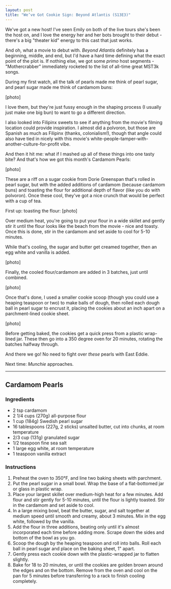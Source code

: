 ```yaml
---
layout: post
title: "We’ve Got Cookie Sign: Beyond Atlantis (S13E3)"
---
```


We've got a new host!  I've seen Emily on both of the live tours she's been the host on, and I love the energy her and her bots brought to their debut - there's a big "theater kid" energy to this cast that just works.

And oh, what a movie to debut with.  _Beyond Atlantis_ definitely has a beginning, middle, and end, but I'd have a hard time defining what the exact point of the plot is.  If nothing else, we got some _primo_ host segments - "Mothercrabber" immediately rocketed to the list of all-time great MST3k songs.

During my first watch, all the talk of pearls made me think of pearl sugar, and pearl sugar made me think of cardamom buns:

[photo]

I love them, but they're just fussy enough in the shaping process (I usually just make one big bun) to want to go a different direction.  

I also looked into Filipinx sweets to see if anything from the movie's filming location could provide inspiration.  I almost did a polvoron, but those are Spanish as much as Filipinx (thanks, colonialism!), though that angle could also have tied in nicely with this movie's white-people-tamper-with-another-culture-for-profit vibe.

And then it hit me: what if I mashed up all of these things into one tasty bite?  And that's how we got this month's Cardamom Pearls:

[photo]

These are a riff on a sugar cookie from Dorie Greenspan that's rolled in pearl sugar, but with the added additions of cardamom (because cardamom buns) and toasting the flour for additional depth of flavor (like you do with polvoron).  Once these cool, they've got a nice crunch that would be perfect with a cup of tea.

First up: toasting the flour:
[photo]

Over medium heat, you're going to put your flour in a wide skillet and gently stir it until the flour looks like the beach from the movie - nice and toasty.  Once this is done, stir in the cardamom and set aside to cool for 5-10 minutes.

While that's cooling, the sugar and butter get creamed together, then an egg white and vanilla is added.

[photo]

Finally, the cooled flour/cardamom are added in 3 batches, just until combined.

[photo]

Once that's done, I used a smaller cookie scoop (though you could use a heaping teaspoon or two) to make balls of dough, then rolled each dough ball in pearl sugar to encrust it, placing the cookies about an inch apart on a parchment-lined cookie sheet.

[photo]

Before getting baked, the cookies get a quick press from a plastic wrap-lined jar.  These then go into a 350 degree oven for 20 minutes, rotating the batches halfway through.

And there we go!  No need to fight over _these_ pearls with East Eddie.

Next time: _Munchie_ approaches.

----

## Cardamom Pearls

### Ingredients

- 2 tsp cardamom
- 2 1/4 cups (270g) all-purpose flour
- 1 cup (184g) Swedish pearl sugar
- 16 tablespoons (227g, 2 sticks) unsalted butter, cut into chunks, at room temperature
- 2/3 cup (131g) granulated sugar
- 1/2 teaspoon fine sea salt
- 1 large egg white, at room temperature
- 1 teaspoon vanilla extract

### Instructions

1. Preheat the oven to 350°F, and line two baking sheets with parchment.
2. Put the pearl sugar in a small bowl. Wrap the base of a flat-bottomed jar or glass in plastic wrap.
3. Place your largest skillet over medium-high heat for a few minutes.  Add flour and stir gently for 5-10 minutes, until the flour is lightly toasted.  Stir in the cardamom and set aside to cool.
4. In a large mixing bowl, beat the butter, sugar, and salt together at medium speed until smooth and creamy, about 3 minutes. Mix in the egg white, followed by the vanilla.
5. Add the flour in three additions, beating only until it's almost incorporated each time before adding more. Scrape down the sides and bottom of the bowl as you go.
6. Scoop the dough by the heaping teaspoon and roll into balls. Roll each ball in pearl sugar and place on the baking sheet, 1" apart.
7. Gently press each cookie down with the plastic-wrapped jar to flatten slightly.
8. Bake for 18 to 20 minutes, or until the cookies are golden brown around the edges and on the bottom. Remove from the oven and cool on the pan for 5 minutes before transferring to a rack to finish cooling completely.